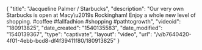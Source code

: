 {
    "title": "Jacqueline Palmer \/ Starbucks",
    "description": "Our very own Starbucks is open at Macy\u2019s Rockingham! Enjoy a whole new level of shopping. #coffee #fallfadhion #shopping #pathtogrowth",
    "videoid": "180913825",
    "date_created": "1540135583",
    "date_modified": "1540139367",
    "type": "captivate",
    "layout": "video",
    "url": "\/v\/b7640420-4f01-4ebb-bcd8-df4f39411f80\/180913825"
}